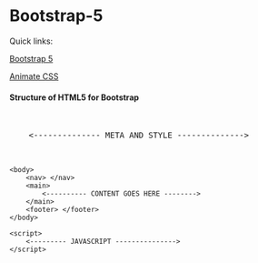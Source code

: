 # Bootstrap-5
Quick links:

<a href="https://getbootstrap.com/docs/5.0/getting-started/introduction/" target="_blank">Bootstrap 5</a>

<a href="https://animate.style/" target="_blank">Animate CSS</a>

<h4>Structure of HTML5 for Bootstrap </h4>
  <pre>
<html>
	<head>
	<-------------- META AND STYLE -------------->
	</head>

	<body>
		<nav> </nav>
		<main> 
			<---------- CONTENT GOES HERE -------->
		</main>
		<footer> </footer>
	</body>

	<script>
		<--------- JAVASCRIPT --------------->
	</script>
</html>
</pre>

